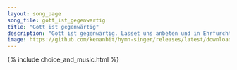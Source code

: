 ```yaml
---
layout: song_page
song_file: gott_ist_gegenwartig
title: "Gott ist gegenwärtig"
description: "Gott ist gegenwärtig. Lasset uns anbeten und in Ehrfurcht vor ihn treten. Gott ist in der Mitte. Alles in uns schweige und sich innigst vor ihm beuge.... german christian 4part musicbyother textbyother chords"
image: https://github.com/kenanbit/hymn-singer/releases/latest/download/gott_ist_gegenwartig-trad.png
---
```


{% include choice_and_music.html %}